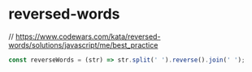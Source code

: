 # reversed-words
// https://www.codewars.com/kata/reversed-words/solutions/javascript/me/best_practice

```javascript
const reverseWords = (str) => str.split(' ').reverse().join(' ');
```

